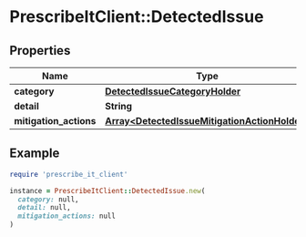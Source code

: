 # PrescribeItClient::DetectedIssue

## Properties

| Name | Type | Description | Notes |
| ---- | ---- | ----------- | ----- |
| **category** | [**DetectedIssueCategoryHolder**](DetectedIssueCategoryHolder.md) |  | [optional] |
| **detail** | **String** |  | [optional] |
| **mitigation_actions** | [**Array&lt;DetectedIssueMitigationActionHolder&gt;**](DetectedIssueMitigationActionHolder.md) |  | [optional] |

## Example

```ruby
require 'prescribe_it_client'

instance = PrescribeItClient::DetectedIssue.new(
  category: null,
  detail: null,
  mitigation_actions: null
)
```

